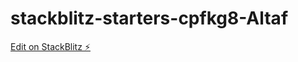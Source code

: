 # stackblitz-starters-cpfkg8-Altaf

[Edit on StackBlitz ⚡️](https://stackblitz.com/edit/stackblitz-starters-cpfkg8)